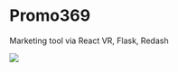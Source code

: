 # Promo369

Marketing tool via React VR, Flask, Redash

![](https://cloud.githubusercontent.com/assets/9590242/26031453/1da453b0-38af-11e7-8131-d153a6aafb2a.png)
